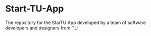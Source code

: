 # Start-TU-App
The repository for the StarTU App developed by a team of software developers and designers from TU
